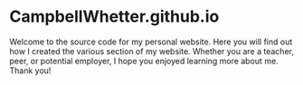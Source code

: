 # CampbellWhetter.github.io
Welcome to the source code for my personal website. Here you will find out how I created the various section of my website. Whether you are a teacher, peer,
or potential employer, I hope you enjoyed learning more about me. Thank you!
